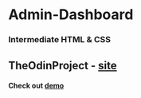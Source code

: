 # Admin-Dashboard

### Intermediate HTML & CSS

## TheOdinProject - [site](https://www.theodinproject.com/)

#### Check out [demo](https://rique2x.github.io/Admin-Dashboard/)
